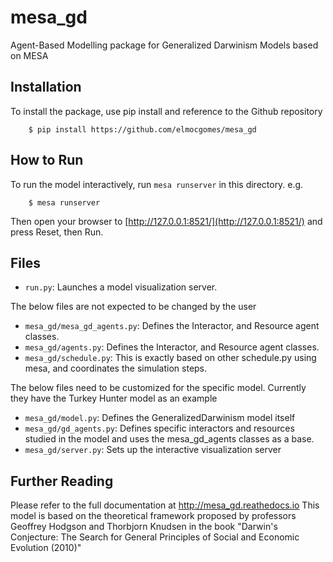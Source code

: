 # mesa_gd

Agent-Based Modelling package for Generalized Darwinism Models based on MESA

## Installation

To install the package, use pip install and reference to the Github repository

```
    $ pip install https://github.com/elmocgomes/mesa_gd
```

## How to Run

To run the model interactively, run ``mesa runserver`` in this directory. e.g.

```
    $ mesa runserver
```

Then open your browser to [http://127.0.0.1:8521/](http://127.0.0.1:8521/) and press Reset, then Run.

## Files

* ``run.py``: Launches a model visualization server.

The below files are not expected to be changed by the user
* ``mesa_gd/mesa_gd_agents.py``: Defines the Interactor, and Resource agent classes.
* ``mesa_gd/agents.py``: Defines the Interactor, and Resource agent classes.
* ``mesa_gd/schedule.py``: This is exactly based on other schedule.py using mesa, and coordinates the simulation steps.

The below files need to be customized for the specific model. Currently they have the Turkey Hunter model as an example
* ``mesa_gd/model.py``: Defines the GeneralizedDarwinism model itself
* ``mesa_gd/gd_agents.py``: Defines specific interactors and resources studied in the model and uses the mesa_gd_agents classes as a base.
* ``mesa_gd/server.py``: Sets up the interactive visualization server


## Further Reading
Please refer to the full documentation at http://mesa_gd.reathedocs.io
This model is based on the theoretical framework proposed by professors Geoffrey Hodgson and Thorbjorn Knudsen in
the book "Darwin's Conjecture: The Search for General Principles of Social and Economic Evolution (2010)"
